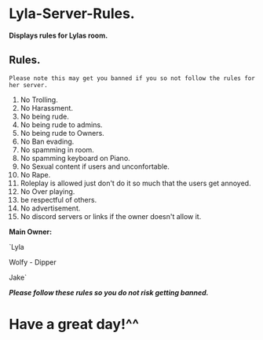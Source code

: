 # Lyla-Server-Rules.
**Displays rules for Lylas room.**

## Rules. 

`Please note this may get you banned if you so not follow the rules for her server.`
1. No Trolling.
2. No Harassment.
3. No being rude.
4. No being rude to admins.
5. No being rude to Owners.
6. No Ban evading.
7. No spamming in room.
8. No spamming keyboard on Piano.
9. No Sexual content if users and unconfortable.
10. No Rape.
11. Roleplay is allowed just don't do it so much that the users get annoyed.
12. No Over playing.
13. be respectful of others.
14. No advertisement.
15. No discord servers or links if the owner doesn't allow it.

**Main Owner:**

`Lyla

Wolfy - Dipper

Jake`

***Please follow these rules so you do not risk getting banned.***

# Have a great day!^^
